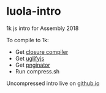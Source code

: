 # luola-intro
1k js intro for Assembly 2018

To compile to 1k:
- Get [closure compiler](https://developers.google.com/closure/compiler/)
- Get [uglifyjs](https://github.com/mishoo/UglifyJS)
- Get [pnginator](https://gist.github.com/gasman/2560551)
- Run compress.sh

Uncompressed intro live on [github.io](https://psaikko.github.io/luola-intro/)
